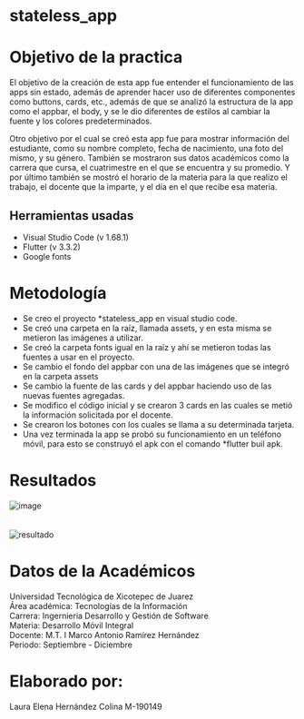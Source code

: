 # stateless_app

# Objetivo de la practica

El objetivo de la creación de esta app fue entender el funcionamiento de las apps sin estado, además de aprender hacer uso de diferentes componentes como buttons, cards, etc., además de que se analizó la estructura de la app como el appbar, el body, y se le dio diferentes de estilos al cambiar la fuente y los colores predeterminados.

Otro objetivo por el cual se creó esta app fue para mostrar información del estudiante, como su nombre completo, fecha de nacimiento, una foto del mismo, y su género.
También se mostraron sus datos académicos como la carrera que cursa, el cuatrimestre en el que se encuentra y su promedio.
Y por último también se mostró el horario de la materia para la que realizo el trabajo, el docente que la imparte, y el día en el que recibe esa materia.

## Herramientas usadas

- Visual Studio Code (v 1.68.1)
- Flutter (v 3.3.2)
- Google fonts

# Metodología
- Se creo el proyecto *stateless_app en visual studio code.
- Se creó una carpeta en la raíz, llamada assets, y en esta misma se metieron las imágenes a utilizar.
- Se creó la carpeta fonts igual en la raíz y ahí se metieron todas las fuentes a usar en el proyecto.
- Se cambio el fondo del appbar con una de las imágenes que se integró en la carpeta assets
- Se cambio la fuente de las cards y del appbar haciendo uso de las nuevas fuentes agregadas.
- Se modifico el código inicial y se crearon 3 cards en las cuales se metió la información solicitada por el docente.
- Se crearon los botones con los cuales se llama a su determinada tarjeta.
- Una vez terminada la app se probó su funcionamiento en un teléfono móvil, para esto se construyó el apk con el comando *flutter buil apk.

 # Resultados

![image](https://user-images.githubusercontent.com/77304407/194469710-2dd306f5-5b0d-4e6d-a6bf-7a7de2509bf7.png)
<br/>
<br/>
<br/>
![resultado](https://user-images.githubusercontent.com/77304407/194471039-f7b2d66e-5581-40b2-abc1-f19098f63db0.jpeg)




# Datos de la Académicos
Universidad Tecnológica de Xicotepec de Juarez
<br/>
Área académica: Tecnologías de la Información
<br/>
Carrera: Ingernieria Desarrollo y Gestión de Software
<br/>
Materia: Desarrollo Móvil Integral
<br/>
Docente: M.T. I Marco Antonio Ramírez Hernández
<br/>
Periodo: Septiembre - Diciembre

# Elaborado por: 
Laura Elena Hernández Colina M-190149 





